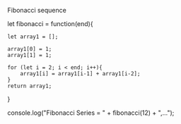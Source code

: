 Fibonacci sequence



let fibonacci = function(end){

    let array1 = [];

    array1[0] = 1;
    array1[1] = 1;

    for (let i = 2; i < end; i++){
        array1[i] = array1[i-1] + array1[i-2];
    }
    return array1;
}

console.log("Fibonacci Series = " + fibonacci(12) + ",...");
